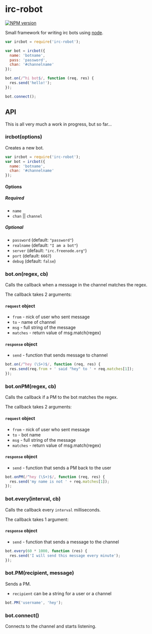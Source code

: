 # irc-robot
[![NPM version](https://badge.fury.io/js/irc-robot.svg)](http://badge.fury.io/js/irc-robot)

Small framework for writing irc bots using [node](http://nodejs.org).

```js
var ircbot = require('irc-robot');

var bot = ircbot({
  name: 'botname',
  pass: 'password',
  chan: '#channelname'
});

bot.on(/^hi bot$/, function (req, res) {
  res.send('hello!');
});

bot.connect();
```

## API

This is all very much a work in progress, but so far...

### ircbot(options)

Creates a new bot.

```js
var ircbot = require('irc-robot');
var bot = ircbot({
  name: 'botname',
  chan: '#channelname'
});
```

#### Options

##### Required

* `name`
* `chan` || `channel`

##### Optional

* `password` (default: `"password"`)
* `realname` (default: `"I am a bot"`)
* `server` (default: `"irc.freenode.org"`)
* `port` (default: `6667`)
* `debug` (default: `false`)

### bot.on(regex, cb)

Calls the callback when a message in the channel matches the regex.

The callback takes 2 arguments:

#### `request` object

* `from` - nick of user who sent message
* `to` - name of channel
* `msg` - full string of the message
* `matches` - return value of msg.match(regex)

#### `response` object

* `send` - function that sends message to channel

```js
bot.on(/^hey (\S+)$/, function (req, res) {
  res.send(req.from + ' said "hey" to ' + req.matches[1]);
});
```

### bot.onPM(regex, cb)

Calls the callback if a PM to the bot matches the regex.

The callback takes 2 arguments:

#### `request` object

* `from` - nick of user who sent message
* `to` - bot name
* `msg` - full string of the message
* `matches` - return value of msg.match(regex)

#### `response` object

* `send` - function that sends a PM back to the user

```js
bot.onPM(/^hey (\S+)$/, function (req, res) {
  res.send('my name is not ' + req.matches[1]);
});
```

### bot.every(interval, cb)

Calls the callback every `interval` milliseconds.

The callback takes 1 argument:

#### `response` object

* `send` - function that sends a message to the channel

```js
bot.every(60 * 1000, function (res) {
  res.send('I will send this message every minute');
});
```

### bot.PM(recipient, message)

Sends a PM.

* `recipient` can be a string for a user or a channel

```js
bot.PM('username', 'hey');
```

### bot.connect()

Connects to the channel and starts listening.
